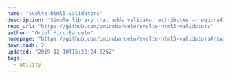```yaml
---
name: "svelte-html5-validators"
description: "Simple library that adds validator attributes --required, min, maxlength...-- to form elements using Svelte."
repo_url: "https://github.com/omirobarcelo/svelte-html5-validators"
author: "Oriol Miro-Barcelo"
homepage: "https://github.com/omirobarcelo/svelte-html5-validators#readme"
downloads: 2
updated: "2019-12-10T15:22:24.026Z"
tags: 
  - utility
---
```

